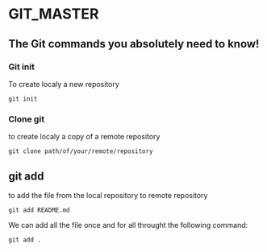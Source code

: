 # GIT_MASTER

## The Git commands you absolutely need to know!

### Git init
To create localy a new repository 
````git
git init 
````
### Clone git 
to create localy a copy of a remote repository 
````
git clone path/of/your/remote/repository
````
## git add
to add the file from the local repository to remote repository 
````
git add README.md
````
We can add all the file once and for all throught the following command:
````
git add .
````